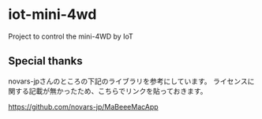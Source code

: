 # iot-mini-4wd
 Project to control the mini-4WD by IoT

## Special thanks

novars-jpさんのところの下記のライブラリを参考にしています。
ライセンスに関する記載が無かったため、こちらでリンクを貼っておきます。

https://github.com/novars-jp/MaBeeeMacApp
